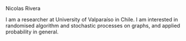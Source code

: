 Nicolas Rivera

I am a researcher at University of Valparaíso in Chile. I am interested in randomised algorithm and stochastic processes on graphs, and applied probability in general.


